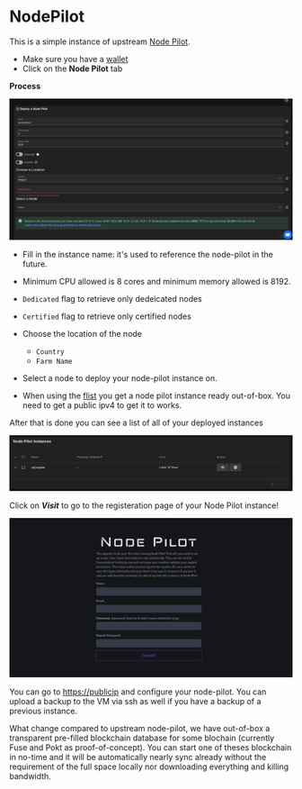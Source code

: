 # NodePilot

This is a simple instance of upstream [Node Pilot](https://nodepilot.tech).

- Make sure you have a [wallet](./wallet_connector.md) 
- Click on the **Node Pilot** tab

__Process__

![ ](./img/nodePilot_1.png)

- Fill in the instance name: it's used to reference the node-pilot in the future.

- Minimum CPU allowed is 8 cores and minimum memory allowed is 8192.

- `Dedicated` flag to retrieve only dedeicated nodes 
- `Certified` flag to retrieve only certified nodes 

- Choose the location of the node
   - `Country`
   - `Farm Name`

- Select a node to deploy your node-pilot instance on.


- When using the [flist](https://hub.grid.tf/tf-official-vms/node-pilot-zdbfs.flist) you get a node pilot instance ready out-of-box. You need to get a public ipv4 to get it to works.

After that is done you can see a list of all of your deployed instances

![ ](./img/nodeP_2.jpg)

Click on ***Visit*** to go to the registeration page of your Node Pilot instance!

![ ](./img/nodePilot_3.png)

You can go to [https://publicip](https://publicip) and configure your node-pilot. You can upload a backup to the VM via ssh as well if you have a backup of a previous instance.

What change compared to upstream node-pilot, we have out-of-box a transparent pre-filled blockchain database for some blochain (currently Fuse and Pokt as proof-of-concept). You can start one of theses blockchain in no-time and it will be automatically nearly sync already without the requirement of the full space locally nor downloading everything and killing bandwidth.
